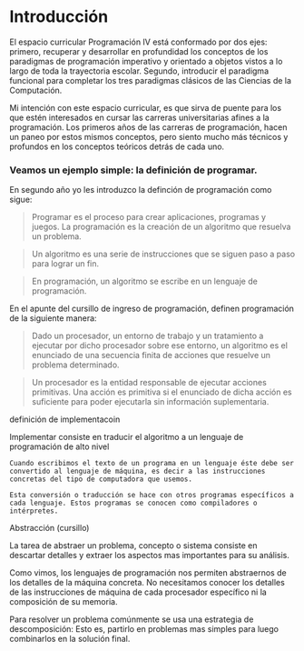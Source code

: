 # Introducción

El espacio curricular Programación IV está conformado por dos ejes: primero, recuperar y desarrollar en profundidad los conceptos de los paradigmas de programación imperativo y orientado a objetos vistos a lo largo de toda la trayectoria escolar. Segundo, introducir el paradigma funcional para completar los tres paradigmas clásicos de las Ciencias de la Computación.

Mi intención con este espacio curricular, es que sirva de puente para los que estén interesados en cursar las carreras universitarias afines a la programación.
Los primeros años de las carreras de programación, hacen un paneo por estos mismos conceptos, pero siento mucho más técnicos y profundos en los conceptos teóricos detrás de cada uno.

### Veamos un ejemplo simple: la definición de programar.

En segundo año yo les introduzco la definción de programación como sigue:

> Programar es el proceso para crear aplicaciones, programas y juegos. La programación es la creación de un algoritmo que resuelva un problema.

> Un algoritmo es una serie de instrucciones que se siguen paso a paso para lograr un fin.

> En programación, un algoritmo se escribe en un lenguaje de programación.

En el apunte del cursillo de ingreso de programación, definen programación de la siguiente manera:
> Dado un procesador, un entorno de trabajo y un tratamiento a ejecutar por dicho procesador sobre ese entorno, un algoritmo es el enunciado de una secuencia finita de acciones que resuelve un problema determinado.

> Un procesador es la entidad responsable de ejecutar acciones primitivas. Una acción es primitiva
si el enunciado de dicha acción es suficiente para poder ejecutarla sin información suplementaria.

definición de implementacoin

Implementar consiste en traducir el algoritmo a un lenguaje de
programación de alto nivel

    Cuando escribimos el texto de un programa en un lenguaje éste debe ser convertido al lenguaje de máquina, es decir a las instrucciones concretas del tipo de computadora que usemos.

    Esta conversión o traducción se hace con otros programas específicos a cada lenguaje. Estos programas se conocen como compiladores o intérpretes.

Abstracción (cursillo)

La tarea de abstraer un problema, concepto o sistema consiste en descartar detalles y extraer los aspectos mas importantes para su análisis.

Como vimos, los lenguajes de programación nos permiten abstraernos de los detalles de la máquina concreta. No necesitamos conocer los detalles de las instrucciones de máquina de cada procesador específico ni la composición de su memoria.

Para resolver un problema comúnmente se usa una estrategia de descomposición: Esto es, partirlo en problemas mas simples para luego combinarlos en la solución final.
